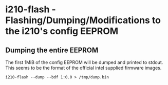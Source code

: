# i210-flash - Flashing/Dumping/Modifications to the i210's config EEPROM

## Dumping the entire EEPROM

The first 1MiB of the config EEPROM will be dumped and printed to stdout. This seems to be the format of the official intel supplied firmware images.

```
i210-flash --dump --bdf 1:0.0 > /tmp/dump.bin
```
